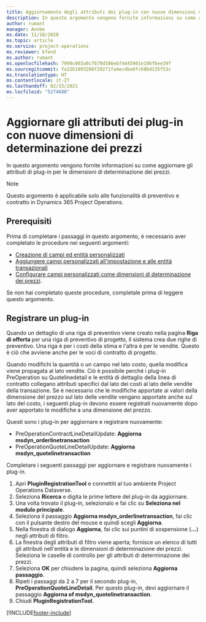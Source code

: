 ```yaml
---
title: Aggiornamento degli attributi dei plug-in con nuove dimensioni di determinazione dei prezzi
description: In questo argomento vengono fornite informazioni su come aggiornare gli attributi di plug-in per le dimensioni di determinazione dei prezzi.
author: rumant
manager: Annbe
ms.date: 11/18/2020
ms.topic: article
ms.service: project-operations
ms.reviewer: kfend
ms.author: rumant
ms.openlocfilehash: 7999c003a0cf670d586ebf4445901e106fbee39f
ms.sourcegitcommit: fa32b1893286f20271fa4ec4be8fc68bd135f53c
ms.translationtype: HT
ms.contentlocale: it-IT
ms.lasthandoff: 02/15/2021
ms.locfileid: "5274688"
---
```

# <a name="update-plug-in-attributes-with-new-pricing-dimensions"></a>Aggiornare gli attributi dei plug-in con nuove dimensioni di determinazione dei prezzi

In questo argomento vengono fornite informazioni su come aggiornare gli attributi di plug-in per le dimensioni di determinazione dei prezzi.

> [!NOTE]
> Questo argomento è applicabile solo alle funzionalità di preventivo e contratto in Dynamics 365 Project Operations.

## <a name="prerequisites"></a>Prerequisiti
Prima di completare i passaggi in questo argomento, è necessario aver completato le procedure nei seguenti argomenti:

  - [Creazione di campi ed entità personalizzati](create-custom-fields-entities-pricing-dimensions.md) 
  - [Aggiungere campi personalizzati all'impostazione e alle entità transazionali ](add-custom-fields-price-setup-transactional-entities.md)
  - [Configurare campi personalizzati come dimensioni di determinazione dei prezzi](set-up-custom-fields-pricing-dimensions.md). 
  
Se non hai completato queste procedure, completale prima di leggere questo argomento.

## <a name="register-a-plug-in"></a>Registrare un plug-in
Quando un dettaglio di una riga di preventivo viene creato nella pagina **Riga di offerta** per una riga di preventivo di progetto, il sistema crea due righe di preventivo. Una riga è per i costi della stima e l'altra è per le vendite. Questo è ciò che avviene anche per le voci di contratto di progetto.

Quando modifichi la quantità o un campo nel lato costo, quella modifica viene propagata al lato vendite. Ciò è possibile perché i plug-in PreOperation su Quotelinedetail e le entità di dettaglio della linea di contratto collegano attributi specifici dal lato dei costi al lato delle vendite della transazione. Se è necessario che le modifiche apportate ai valori della dimensione del prezzo sul lato delle vendite vengano apportate anche sul lato del costo, i seguenti plug-in devono essere registrati nuovamente dopo aver apportato le modifiche a una dimensione del prezzo.

Questi sono i plug-in per aggiornare e registrare nuovamente:

- PreOperationContractLineDetailUpdate: **Aggiorna msdyn_orderlinetransaction**
- PreOperationQuoteLineDetailUpdate: **Aggiorna msdyn_quotelinetransaction**

Completare i seguenti passaggi per aggiornare e registrare nuovamente i plug-in.

1. Apri **PluginRegistrationTool** e connettiti al tuo ambiente Project Operations Dataverse.
2. Seleziona **Ricerca** e digita le prime lettere del plug-in da aggiornare.
3. Una volta trovato il plug-in, selezionalo e fai clic su **Seleziona nel modulo principale**.
4. Seleziona il passaggio **Aggiorna msdyn_orderlinetransaction**, fai clic con il pulsante destro del mouse e quindi scegli **Aggiorna**.
5. Nella finestra di dialogo **Aggiorna**, fai clic sui puntini di sospensione (**...**) negli attributi di filtro.
6. La finestra degli attributi di filtro viene aperta; fornisce un elenco di tutti gli attributi nell'entità e le dimensioni di determinazione dei prezzi. Seleziona le caselle di controllo per gli attributi di determinazione dei prezzi.
7. Seleziona **OK** per chiudere la pagina, quindi seleziona **Aggiorna passaggio**.
8. Ripeti i passaggi da 2 a 7 per il secondo plug-in, **PreOperationQuoteLineDetail**. Per questo plug-in, devi aggiornare il passaggio **Aggiorna of msdyn_quotelinetransaction**.
9. Chiudi **PluginRegistrationTool**.


[!INCLUDE[footer-include](../includes/footer-banner.md)]